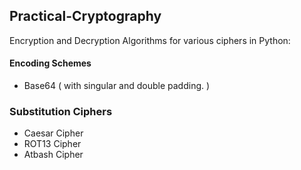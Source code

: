 ## Practical-Cryptography
Encryption and Decryption Algorithms for various ciphers in Python:

#### Encoding Schemes

* Base64 ( with singular and double padding. )

### Substitution Ciphers

* Caesar Cipher
* ROT13 Cipher
* Atbash Cipher

